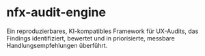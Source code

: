 # nfx-audit-engine
Ein reproduzierbares, KI-kompatibles Framework für UX-Audits, das Findings identifiziert, bewertet und in priorisierte, messbare Handlungsempfehlungen überführt.
